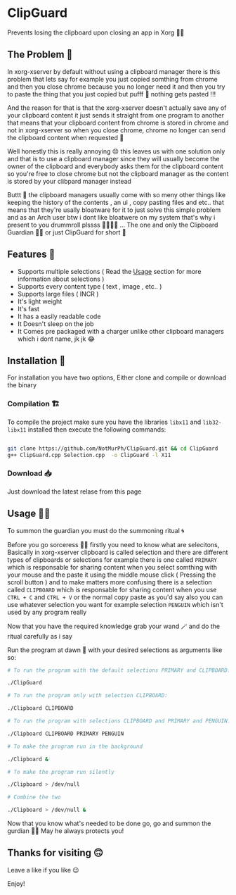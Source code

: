 # ClipGuard

Prevents losing the clipboard upon closing an app in Xorg 💂🏻

## The Problem 🤔

In xorg-xserver by default without using a clipboard manager there is this problem that lets say for example you just copied somthing from chrome and then you close chrome because you no longer need it and then you try to paste the thing that you just copied but pufff 💨 nothing gets pasted !!!

And the reason for that is that the xorg-xserver doesn't actually save any of your clipboard content it just sends it straight from one program to another that means that your clipboard content from chrome is stored in chrome and not in xorg-xserver so when you close chrome, chrome no longer can send the clipboard content when requested 🥲

Well honestly this is really annoying 😠 this leaves us with one solution only and that is to use a clipboard manager since they will usually become the owner of the clipboard and everybody asks them for the clipboard content so you're free to close chrome but not the clipboard manager as the content is stored by your clibpard manager instead

Buttt 🍑 the clipboard managers usually come with so meny other things like keeping the history of the contents , an ui , copy pasting files and etc.. that means that they're usally bloatware for it to just solve this simple problem and as an Arch user btw i dont like bloatwere on my system that's why i present to you drummroll plssss 🥁🥁🥁🥁 ... The one and only the Clipboard Guardian 💂🏻 or just ClipGuard for short 🫠

## Features 📝

- Supports multiple selections ( Read the [Usage](https://github.com/NotMurPh/ClipGuard#usage-) section for more information about selections )
- Supports every content type ( text , image , etc.. )
- Supports large files ( INCR )
- It's light weight
- It's fast
- It has a easily readable code
- It Doesn't sleep on the job
- It Comes pre packaged with a charger unlike other clipboard managers which i dont name, jk jk 😂

## Installation 💾

For installation you have two options, Either clone and compile or download the binary

### Compilation 🏗️

To compile the project make sure you have the libraries `libx11` and `lib32-libx11` installed then execute the following commands:

```bash

git clone https://github.com/NotMurPh/ClipGuard.git && cd ClipGuard
g++ ClipGuard.cpp Selection.cpp  -o ClipGuard -l X11

```

### Download 📥

Just download the latest relase from this page

## Usage 🧑‍💻

To summon the guardian you must do the summoning ritual 🌀

Before you go sorceress 🧙‍♂️ firstly you need to know what are selecitons, Basically in xorg-xserver clipboard is called selection and there are different types of clipboards or selections for example there is one called `PRIMARY` which is responsable for sharing content when you select somthing with your mouse and the paste it using the middle mouse click ( Pressing the scroll button ) and to make matters more confusing there is a selection called `CLIPBOARD` which is responsable for sharing content when you use `CTRL + C` and `CTRL + V` or the normal copy paste as you'd say also you can use whatever selection you want for example selection `PENGUIN` which isn't used by any program really

Now that you have the required knowledge grab your wand 🪄 and do the ritual carefully as i say

Run the program at dawn 🌅 with your desired selections as arguments like so:

```Bash
# To run the program with the default selections PRIMARY and CLIPBOARD:

./ClipGuard

# To run the program only with selection CLIPBOARD: 

./Clipboard CLIPBOARD

# To run the program with selections CLIPBOARD and PRIMARY and PENGUIN:

./Clipboard CLIPBOARD PRIMARY PENGUIN

# To make the program run in the background

./Clipboard &

# To make the program run silently

./Clipboard > /dev/null

# Combine the two

./Clipboard > /dev/null &

```

Now that you know what's needed to be done go, go and summon the gurdian 💂🏻 May he always protects you!

## Thanks for visiting 🙃

Leave a like if you like 😉

Enjoy!
